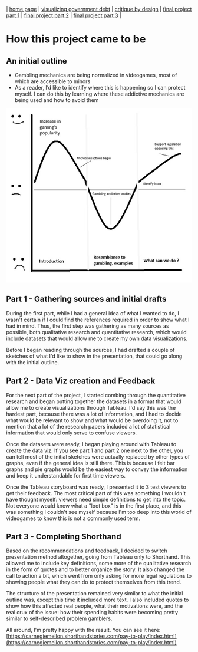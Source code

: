 | [home page](https://h-calderon.github.io/portfolio/) | [visualizing government debt](visualizing-government-debt.md) | [critique by design](critique-by-design.md) | [final project part 1](final-project-part-1.md) | [final project part 2](final-project-part-2.md) | [final project part 3](final-project-part-3.md) |

# How this project came to be

## An initial outline
* Gambling mechanics are being normalized in videogames, most of which are accessible to minors
* As a reader, I’d like to identify where this is happening so I can protect myself. I can do this by learning where these addictive mechanics are being used and how to avoid them

![storyboard](storyboard.jpg)
 
## Part 1 - Gathering sources and initial drafts

During the first part, while I had a general idea of what I wanted to do, I wasn't certain if I could find the references required in order to show what I had in mind. Thus, the first step was gathering as many sources as possible, both qualitative research and quantitative research, which would include datasets that would allow me to create my own data visualizations.

Before I began reading through the sources, I had drafted a couple of sketches of what I'd like to show in the presentation, that could go along with the initial outline.

## Part 2 - Data Viz creation and Feedback

For the next part of the project, I started combing through the quantitative research and began putting together the datasets in a format that would allow me to create visualizations through Tableau. I'd say this was the hardest part, because there was a lot of information, and I had to decide what would be relevant to show and what would be overdoing it, not to mention that a lot of the research papers included a lot of statistical information that would only serve to confuse viewers.

Once the datasets were ready, I began playing around with Tableau to create the data viz. If you see part 1 and part 2 one next to the other, you can tell most of the initial sketches were actually replaced by other types of graphs, even if the general idea is still there. This is because I felt bar graphs and pie graphs would be the easiest way to convey the information and keep it understandable for first time viewers.

Once the Tableau storyboard was ready, I presented it to 3 test viewers to get their feedback. The most critical part of this was something I wouldn't have thought myself: viewers need simple definitions to get into the topic. Not everyone would know what a "loot box" is in the first place, and this was something I couldn't see myself because I'm too deep into this world of videogames to know this is not a commonly used term.

## Part 3 - Completing Shorthand

Based on the recommendations and feedback, I decided to switch presentation method altogether, going from Tableau only to Shorthand. This allowed me to include key definitions, some more of the qualitative research in the form of quotes and to better organize the story. It also changed the call to action a bit, which went from only asking for more legal regulations to showing people what they can do to protect themselves from this trend.

The structure of the presentation remained very similar to what the initial outline was, except this time it included more text. I also included quotes to show how this affected real people, what their motivations were, and the real crux of the issue: how their spending habits were becoming pretty similar to self-described problem gamblers.

All around, I'm pretty happy with the result. You can see it here: [https://carnegiemellon.shorthandstories.com/pay-to-play/index.html](https://carnegiemellon.shorthandstories.com/pay-to-play/index.html)
